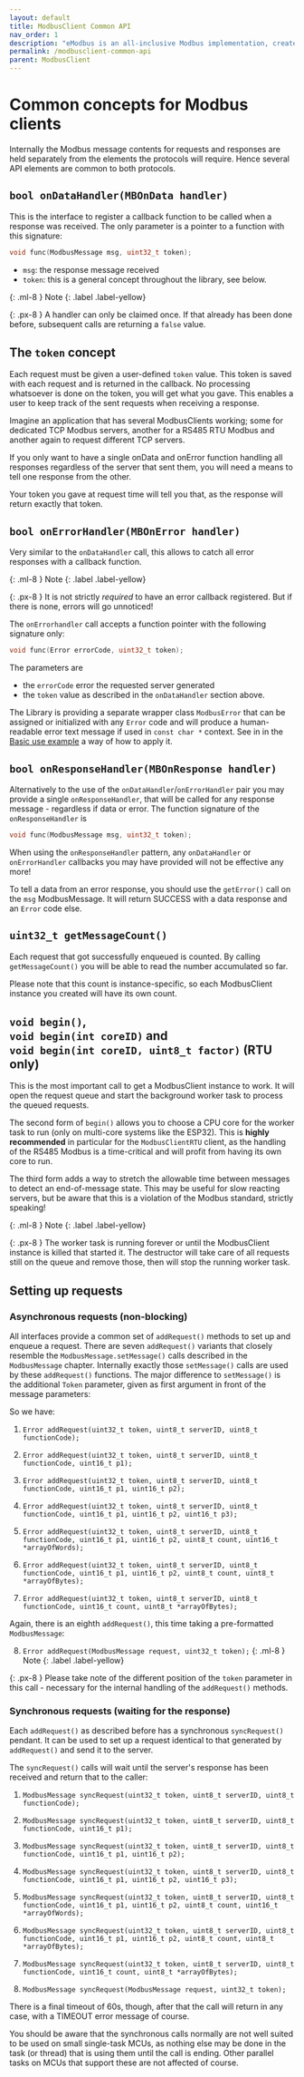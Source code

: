 ```yaml
---
layout: default
title: ModbusClient Common API
nav_order: 1
description: "eModbus is an all-inclusive Modbus implementation, created for ESP32 and Arduino"
permalink: /modbusclient-common-api
parent: ModbusClient
---
```


# Common concepts for Modbus clients

Internally the Modbus message contents for requests and responses are held separately from the elements the protocols will require. Hence several API elements are common to both protocols.

## `bool onDataHandler(MBOnData handler)`
This is the interface to register a callback function to be called when a response was received. The only parameter is a pointer to a function with this signature:

```cpp
void func(ModbusMessage msg, uint32_t token);
```

- `msg`: the response message received
- `token`: this is a general concept throughout the library, see below.

{: .ml-8 }
Note
{: .label .label-yellow}

{: .px-8 }
A handler can only be claimed once. If that already has been done before, subsequent calls are returning a `false` value.

## The `token` concept
Each request must be given a user-defined `token` value. This token is saved with each request and is returned in the callback. No processing whatsoever is done on the token, you will get what you gave. This enables a user to keep track of the sent requests when receiving a response.

Imagine an application that has several ModbusClients working; some for dedicated TCP Modbus servers, another for a RS485 RTU Modbus and another again to request different TCP servers.

If you only want to have a single onData and onError function handling all responses regardless of the server that sent them, you will need a means to tell one response from the other. 

Your token you gave at request time will tell you that, as the response will return exactly that token.

## `bool onErrorHandler(MBOnError handler)`
Very similar to the `onDataHandler` call, this allows to catch all error responses with a callback function.

{: .ml-8 }
Note
{: .label .label-yellow}

{: .px-8 }
It is not strictly *required* to have an error callback registered. But if there is none, errors will go unnoticed!

The `onErrorhandler` call accepts a function pointer with the following signature only:

```cpp
void func(Error errorCode, uint32_t token);
```

The parameters are 
- the ``errorCode`` error the requested server generated
- the `token` value as described in the `onDataHandler` section above.

The Library is providing a separate wrapper class `ModbusError` that can be assigned or initialized with any `Error` code and will produce a human-readable error text message if used in `const char *` context. See in in the [Basic use example](https://emodbus.github.io/modbusclient) a way of how to apply it.

## `bool onResponseHandler(MBOnResponse handler)`

Alternatively to the use of the ``onDataHandler``/``onErrorHandler`` pair you may provide a single ``onResponseHandler``, that will be called for any response message - regardless if data or error. The function signature of the ``onResponseHandler`` is

```cpp
void func(ModbusMessage msg, uint32_t token);
```

When using the ``onResponseHandler`` pattern, any ``onDataHandler`` or ``onErrorHandler`` callbacks you may have provided will not be effective any more!

To tell a data from an error response, you should use the ``getError()`` call on the ``msg`` ModbusMessage. It will return SUCCESS with a data response and an ``Error`` code else.

## `uint32_t getMessageCount()`
Each request that got successfully enqueued is counted. By calling `getMessageCount()` you will be able to read the number accumulated so far.

Please note that this count is instance-specific, so each ModbusClient instance you created will have its own count.

## `void begin()`, <br> `void begin(int coreID)` and <br> `void begin(int coreID, uint8_t factor)` (RTU only)
This is the most important call to get a ModbusClient instance to work. It will open the request queue and start the background worker task to process the queued requests.

The second form of `begin()` allows you to choose a CPU core for the worker task to run (only on multi-core systems like the ESP32). This is **highly recommended** in particular for the `ModbusClientRTU` client, as the handling of the RS485 Modbus is a time-critical and will profit from having its own core to run.

The third form adds a way to stretch the allowable time between messages to detect an end-of-message state. This may be useful for slow reacting servers, but be aware that this is a violation of the Modbus standard, strictly speaking!

{: .ml-8 }
Note
{: .label .label-yellow}

{: .px-8 }
The worker task is running forever or until the ModbusClient instance is killed that started it. The destructor will take care of all requests still on the queue and remove those, then will stop the running worker task.

## Setting up requests

### Asynchronous requests (non-blocking)

All interfaces provide a common set of `addRequest()` methods to set up and enqueue a request.
There are seven `addRequest()` variants that closely resemble the `ModbusMessage.setMessage()` calls described in the `ModbusMessage` chapter.
Internally exactly those `setMessage()` calls are used by these `addRequest()` functions.
The major difference to `setMessage()` is the additional `Token` parameter, given as first argument in front of the message parameters:

So we have:
1. `Error addRequest(uint32_t token, uint8_t serverID, uint8_t functionCode);`

2. `Error addRequest(uint32_t token, uint8_t serverID, uint8_t functionCode, uint16_t p1);`
  
3. `Error addRequest(uint32_t token, uint8_t serverID, uint8_t functionCode, uint16_t p1, uint16_t p2);`
  
4. `Error addRequest(uint32_t token, uint8_t serverID, uint8_t functionCode, uint16_t p1, uint16_t p2, uint16_t p3);`
  
5. `Error addRequest(uint32_t token, uint8_t serverID, uint8_t functionCode, uint16_t p1, uint16_t p2, uint8_t count, uint16_t *arrayOfWords);`
  
6. `Error addRequest(uint32_t token, uint8_t serverID, uint8_t functionCode, uint16_t p1, uint16_t p2, uint8_t count, uint8_t *arrayOfBytes);`

7. `Error addRequest(uint32_t token, uint8_t serverID, uint8_t functionCode, uint16_t count, uint8_t *arrayOfBytes);`

Again, there is an eighth `addRequest()`, this time taking a pre-formatted `ModbusMessage`:

8. `Error addRequest(ModbusMessage request, uint32_t token);`
{: .ml-8 }
Note
{: .label .label-yellow}

{: .px-8 }
Please take note of the different position of the `token` parameter in this call - necessary for the internal handling of the `addRequest()` methods.

### Synchronous requests (waiting for the response)

Each ``addRequest()`` as described before has a synchronous ``syncRequest()`` pendant. It can be used to set up a request identical to that generated by ``addRequest()`` and send it to the server.

The ``syncRequest()`` calls will wait until the server's response has been received and return that to the caller:

1. `ModbusMessage syncRequest(uint32_t token, uint8_t serverID, uint8_t functionCode);`

2. `ModbusMessage syncRequest(uint32_t token, uint8_t serverID, uint8_t functionCode, uint16_t p1);`
  
3. `ModbusMessage syncRequest(uint32_t token, uint8_t serverID, uint8_t functionCode, uint16_t p1, uint16_t p2);`
  
4. `ModbusMessage syncRequest(uint32_t token, uint8_t serverID, uint8_t functionCode, uint16_t p1, uint16_t p2, uint16_t p3);`
  
5. `ModbusMessage syncRequest(uint32_t token, uint8_t serverID, uint8_t functionCode, uint16_t p1, uint16_t p2, uint8_t count, uint16_t *arrayOfWords);`
  
6. `ModbusMessage syncRequest(uint32_t token, uint8_t serverID, uint8_t functionCode, uint16_t p1, uint16_t p2, uint8_t count, uint8_t *arrayOfBytes);`

7. `ModbusMessage syncRequest(uint32_t token, uint8_t serverID, uint8_t functionCode, uint16_t count, uint8_t *arrayOfBytes);`

8. `ModbusMessage syncRequest(ModbusMessage request, uint32_t token);`

There is a final timeout of 60s, though, after that the call will return in any case, with a TIMEOUT error message of course.

You should be aware that the synchronous calls normally are not well suited to be used on small single-task MCUs, as nothing else may be done in the task (or thread) that is using them until the call is ending. Other parallel tasks on MCUs that support these are not affected of course.
